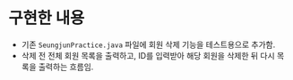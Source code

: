 # 구현한 내용
- 기존 `SeungjunPractice.java` 파일에 회원 삭제 기능을 테스트용으로 추가함.
- 삭제 전 전체 회원 목록을 출력하고, ID를 입력받아 해당 회원을 삭제한 뒤 다시 목록을 출력하는 흐름임.

